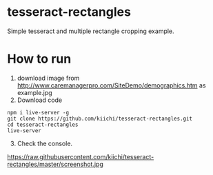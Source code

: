 # tesseract-rectangles
Simple tesseract and multiple rectangle cropping example.

# How to run

1. download image from http://www.caremanagerpro.com/SiteDemo/demographics.htm as example.jpg
2. Download code
```
npm i live-server -g
git clone https://github.com/kiichi/tesseract-rectangles.git
cd tesseract-rectangles
live-server
```
3. Check the console.

https://raw.githubusercontent.com/kiichi/tesseract-rectangles/master/screenshot.jpg
